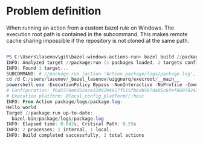 # Problem definition

When running an action from a custom bazel rule on Windows. The execution root path is contained in the subcommand. This makes remote cache sharing impossible if the repository is not cloned at the same path.

```powershell

PS C:\Users\lasenov\git\bazel-windows-actions-run> bazel build //package:run
INFO: Analyzed target //package:run (1 packages loaded, 2 targets configured).
INFO: Found 1 target...
SUBCOMMAND: # //package:run [action 'Action package/logs/package.log', configuration: f6d2379e6d32ace3209294617f515fb6db597da05c6fef8607024221c1b5f9b1, execution platform: @local_config_platform//:host]
cd /d C:/users/lasenov/_bazel_lasenov/uiggnarq/execroot/__main__
powershell.exe -ExecutionPolicy Bypass -NonInteractive -NoProfile -Command & ./package/build.ps1 *>&1 | tee bazel-out/x64_windows-fastbuild/bin/package/logs/package.log -append
# Configuration: f6d2379e6d32ace3209294617f515fb6db597da05c6fef8607024221c1b5f9b1
# Execution platform: @local_config_platform//:host
INFO: From Action package/logs/package.log:
Hello world
Target //package:run up-to-date:
  bazel-bin/package/logs/package.log
INFO: Elapsed time: 0.842s, Critical Path: 0.55s
INFO: 2 processes: 1 internal, 1 local.
INFO: Build completed successfully, 2 total actions

```